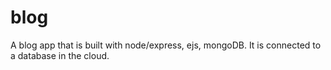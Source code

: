 # blog
A blog app that is built with node/express, ejs, mongoDB.
It is connected to a database in the cloud.
